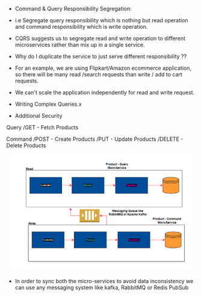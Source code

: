 * Command & Query Responsibility Segregation:
* i.e Segregate query responsibility which is nothing but read operation and command responsibility which is write operation.
* CQRS suggests us to segregate read and write operation to different microservices rather than mix up in a single service.

* Why do I duplicate the service to just serve different responsibility ??
* For an example, we are using Flipkart/Amazon ecommerce application, so there will be many read /search requests than write / add to cart requests.
* We can't scale the application independently for read and write request.
* Writing Complex Queries.x
* Additional Security 

Query 
/GET - Fetch Products 

Command
/POST - Create Products
/PUT - Update Products
/DELETE - Delete Products

![cqrs.PNG](cqrs.PNG)

* In order to sync both the micro-services to avoid data inconsistency we can use any messaging system like kafka, RabbitMQ or Redis PubSub